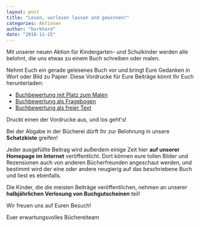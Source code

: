 ```yaml
---
layout: post
title: "Lesen, vorlesen lassen und gewinnen!"
categories: Aktionen
author: "burkhard"
date: "2018-11-15"
---
```

Mit unserer neuen Aktion für Kindergarten- und Schulkinder werden alle belohnt, die uns etwas zu einem Buch schreiben oder malen.

Nehmt Euch ein gerade gelesenes Buch vor und bringt Eure Gedanken in Wort oder Bild zu Papier. Diese Vordrucke für Eure Beiträge könnt Ihr Euch herunterladen:

- [Buchbewertung mit Platz zum Malen](/images/2018-11-15-vorleseaktion/BildZumBuchMalen.pdf)
- [Buchbewertung als Fragebogen](/images/2018-11-15-vorleseaktion/BuchFragebogen.pdf)
- [Buchbewertung als freier Text](/images/2018-11-15-vorleseaktion/RezensionFreierText.pdf)

Druckt einen der Vordrucke aus, und los geht's!

Bei der Abgabe in der Bücherei dürft Ihr zur Belohnung in unsere **Schatzkiste** greifen! 

Jeder ausgefüllte Beitrag wird außerdem einige Zeit hier **auf unserer Homepage im Internet** veröffentlicht. Dort können eure tollen Bilder und Rezensionen auch von anderen Bücherfreunden angeschaut werden, und bestimmt wird der eine oder andere neugierig auf das beschriebene Buch und liest es ebenfalls.

Die Kinder, die die meisten Beiträge veröffentlichen, nehmen an unserer **halbjährlichen Verlosung von Buchgutscheinen** teil!

Wir freuen uns auf Euren Besuch!

Euer erwartungsvolles Büchereiteam
